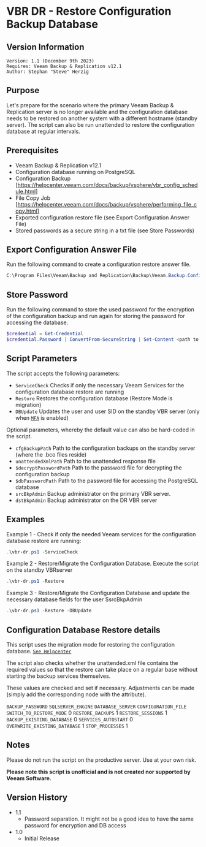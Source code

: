 # VBR DR - Restore Configuration Backup Database

## Version Information
~~~~
Version: 1.1 (December 9th 2023)
Requires: Veeam Backup & Replication v12.1
Author: Stephan "Steve" Herzig
~~~~

## Purpose
Let's prepare for the scenario where the primary Veeam Backup & Replication server is no longer available and the configuration database needs to be restored on another system with a different hostname (standby server). The script can also be run unattended to restore the configuration database at regular intervals.

## Prerequisites
- Veeam Backup & Replication v12.1
- Configuration database running on PostgreSQL
- Configuration Backup  [https://helpcenter.veeam.com/docs/backup/vsphere/vbr_config_schedule.html]
- File Copy Job         [https://helpcenter.veeam.com/docs/backup/vsphere/performing_file_copy.html]
- Exported configuration restore file (see Export Configuration Answer File)
- Stored passwords as a secure string in a txt file (see Store Passwords)

## Export Configuration Answer File

Run the following command to create a configuration restore answer file.
```powershell
C:\Program Files\Veeam\Backup and Replication\Backup\Veeam.Backup.Configuration.UnattendedRestore.exe /generate:c:\temp\unattended.xml
```

## Store Password
Run the following command to store the used password for the encryption of the configuration backup and run again for storing the password for accessing the database. 

```powershell
$credential = Get-Credential
$credential.Password | ConvertFrom-SecureString | Set-Content <path to db password|encryption password.txt>
```

## Script Parameters
The script accepts the following parameters:

- `ServiceCheck`		Checks if only the necessary Veeam Services for the configuration database restore are running
- `Restore`				Restores the configuration database (Restore Mode is migration)      
- `DBUpdate`         Updates the user and user SID on the standby VBR server (only when [`MFA`](https://forums.veeam.com/veeam-backup-replication-f2/issue-with-restoring-config-on-consoles-with-mfa-enabled-t89167.html) is enabled)

Optional parameters, whereby the default value can also be hard-coded in the script.

- `cfgBackupPath`		 Path to the configuration backups on the standby server (where the .bco files reside)
- `unattendedXmlPath` Path to the unattended response file
- `$decryptPasswordPath` Path to the password file for decrypting the configuration backup
- `$dbPasswordPath` 	 Path to the password file for accessing the PostgreSQL database
- `srcBkpAdmin`		 Backup administrator on the primary VBR server.
- `dstBkpAdmin`		 Backup administrator on the DR VBR server

## Examples

Example 1 - Check if only the needed Veeam services for the configuration database restore are running:
```powershell
.\vbr-dr.ps1 -ServiceCheck
```
Example 2 - Restore/Migrate the Configuration Database. Execute the script on the standby VBRserver
```powershell
.\vbr-dr.ps1 -Restore
```
Example 3 - Restore/Migrate the Configuration Database and update the necessary database fields for the user $srcBkpAdmin 
```powershell
.\vbr-dr.ps1 -Restore -DBUpdate
```

## Configuration Database Restore details
This script uses the migration mode for restoring the configuration database.
[`See Helpcenter`](https://helpcenter.veeam.com/docs/backup/vsphere/restore_vbr_mode.html)

The script also checks whether the unattended.xml file contains the required values so that the restore can take place on a regular base without starting the backup services themselves.

These values are checked and set if necessary. Adjustments can be made (simply add the corresponding node with the attribute).

`BACKUP_PASSWORD`
`SQLSERVER_ENGINE`
`DATABASE_SERVER`
`CONFIGURATION_FILE`
`SWITCH_TO_RESTORE_MODE` 0
`RESTORE_BACKUPS` 1
`RESTORE_SESSIONS` 1
`BACKUP_EXISTING_DATABASE` 0 
`SERVICES_AUTOSTART` 0
`OVERWRITE_EXISTING_DATABASE` 1
`STOP_PROCESSES` 1 

## Notes
Please do not run the script on the productive server. Use at your own risk.

**Please note this script is unofficial and is not created nor supported by Veeam Software.**

## Version History
*  1.1
    * Password separation. It might not be a good idea to have the same password for encryption and DB access
*  1.0
    * Initial Release
